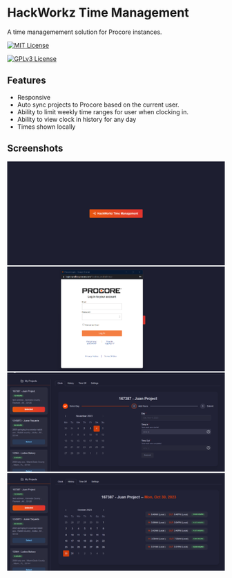 
# HackWorkz Time Management

A time managemement solution for Procore instances.





[![MIT License](https://img.shields.io/badge/JavaScript-F7DF1E?style=for-the-badge&logo=javascript&logoColor=black)](https://choosealicense.com/licenses/mit/)

[![GPLv3 License](https://img.shields.io/badge/React-20232A?style=for-the-badge&logo=react&logoColor=61DAFB)](https://opensource.org/licenses/)




## Features

- Responsive
- Auto sync projects to Procore based on the current user.
- Ability to limit weekly time ranges for user when clocking in.
- Ability to view clock in history for any day
- Times shown locally
 





## Screenshots





![Image 1](./1.png)
![Image 1](./2.png)
![Image 1](./3.png)
![Image 1](./4.png)
